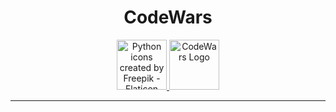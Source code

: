<div align="center">  
  <h1>CodeWars</h1>

  <a href="#" title="header">
    <img
      height="80"
      width="80"
      alt="Python icons created by Freepik - Flaticon"
      src="https://cdn3.iconfinder.com/data/icons/logos-and-brands-adobe/512/267_Python-512.png"
    />
    <img
      height="80"
      width="80"
      alt="CodeWars Logo"
      src="https://www.codewars.com/packs/assets/logo-square-red-big-dark-text.2e091298.png"
    />
  </a>
</div>

<hr/>

